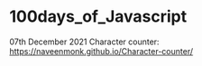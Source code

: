 # 100days_of_Javascript
07th December 2021
Character counter: https://naveenmonk.github.io/Character-counter/
